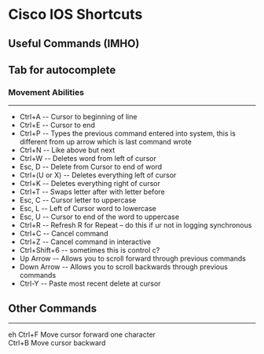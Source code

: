 # Cisco IOS Shortcuts

## Useful Commands (IMHO)  
Tab	for autocomplete
---
### Movement Abilities
---
* Ctrl+A	-- Cursor to beginning of line
* Ctrl+E	-- Cursor to end  	
* Ctrl+P	-- Types the previous command entered into system, this is different from up arrow which is last command wrote  
* Ctrl+N	-- Like above but next  
* Ctrl+W	-- Deletes word from left of cursor  
* Esc, D	-- Delete from Cursor to end of word	
* Ctrl+(U or X)	-- Deletes everything left of cursor
* Ctrl+K	-- Deletes everything right of cursor
* Ctrl+T	-- Swaps letter after with letter before
* Esc, C	-- Cursor letter to uppercase
* Esc, L	-- Left of Cursor word to lowercase	
* Esc, U	-- Cursor to end of the word to uppercase
* Ctrl+R	-- Refresh	R for Repeat – do this if ur not in logging synchronous
* Ctrl+C	-- Cancel command	
* Ctrl+Z	-- Cancel command in interactive
* Ctrl+Shift+6 -- sometimes this is control c?
* Up Arrow	 -- Allows you to scroll forward through previous commands	
* Down Arrow -- Allows you to scroll backwards through previous commands
* Ctrl-Y	-- Paste most recent delete at cursor


## Other Commands    
---
eh
Ctrl+F	Move cursor forward one character	
Ctrl+B	Move cursor backward
